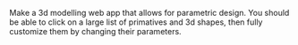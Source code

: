 Make a 3d modelling web app that allows for parametric design. You should be able to click on a large list of primatives and 3d shapes, then fully customize them by changing their parameters.  